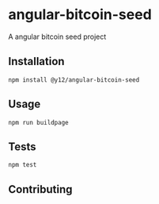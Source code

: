 angular-bitcoin-seed
=========

A angular bitcoin seed project

## Installation

  `npm install @y12/angular-bitcoin-seed`

## Usage

  `npm run buildpage`

## Tests

  `npm test`

## Contributing
